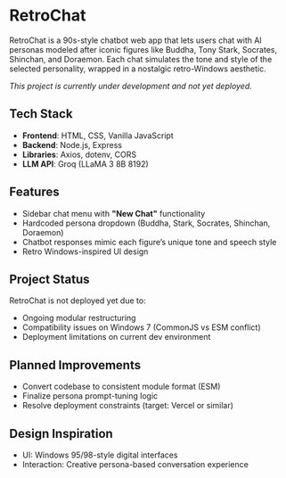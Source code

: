 # RetroChat

RetroChat is a 90s-style chatbot web app that lets users chat with AI personas modeled after iconic figures like Buddha, Tony Stark, Socrates, Shinchan, and Doraemon. Each chat simulates the tone and style of the selected personality, wrapped in a nostalgic retro-Windows aesthetic.

*This project is currently under development and not yet deployed.*


## Tech Stack

- **Frontend**: HTML, CSS, Vanilla JavaScript
- **Backend**: Node.js, Express
- **Libraries**: Axios, dotenv, CORS
- **LLM API**: Groq (LLaMA 3 8B 8192)


## Features

- Sidebar chat menu with **"New Chat"** functionality  
- Hardcoded persona dropdown (Buddha, Stark, Socrates, Shinchan, Doraemon)  
- Chatbot responses mimic each figure’s unique tone and speech style  
- Retro Windows-inspired UI design


## Project Status

RetroChat is not deployed yet due to:
- Ongoing modular restructuring
- Compatibility issues on Windows 7 (CommonJS vs ESM conflict)
- Deployment limitations on current dev environment


## Planned Improvements

- Convert codebase to consistent module format (ESM)
- Finalize persona prompt-tuning logic
- Resolve deployment constraints (target: Vercel or similar)


## Design Inspiration

- UI: Windows 95/98-style digital interfaces  
- Interaction: Creative persona-based conversation experience
